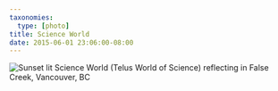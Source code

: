 ```yaml
---
taxonomies:
  type: [photo]
title: Science World
date: 2015-06-01 23:06:00-08:00
---
```

![Sunset lit Science World (Telus World of Science) reflecting in False Creek, Vancouver, BC](/media/images/photos/2015/06/science-world.jpg)
